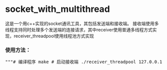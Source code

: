 # socket_with_multithread
这是一个用c++实现的socket通讯工具，其包括发送端和接收端。
接收端使用多线程支持同时处理多个发送端的连接请求，其中receiver使用普通多线程方式实现，receiver_threadpool使用线程池方式实现

### 使用方法：
<pre>"""# 编译程序 make # 启动接收端 ./receiver_threadpool 127.0.0.1 1234 # 启动发送端 ./sender 127.0.0.1 1234 hello"""</pre>
